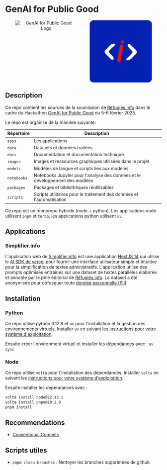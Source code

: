 # GenAI for Public Good

<div align="center" style="display: flex; justify-content: center; gap: 40px;">
  <img src="images/logo_hackathon.svg" alt="GenAI for Public Good Logo" width="200">
  <img src="images/logo_ri.svg" alt="Réfugiés.info Logo" width="200">
</div>


## Description

Ce repo contient les sources de la soumission de [Réfugiés.info](https://refugies.info/fr) dans le cadre du Hackathon [GenAI for Public Good](https://alliance.numerique.gouv.fr/hackathon/ai-action-summit/) du 5-6 février 2025.

Le repo est organisé de la manière suivante:

| Répertoire        | Description                                                    |
|---------------|----------------------------------------------------------------|
| `apps`        | Les applications                     |
| `data`        | Datasets et données traitées                                    |
| `docs`        | Documentation et documentation technique                       |
| `images`      | Images et ressources graphiques utilisées dans le projet         |
| `models`      | Modèles de langue et scripts liés aux modèles   |
| `notebooks`   |  Notebooks Jupyter pour l'analyse des données et le développement des modèles      |
| `packages`    | Packages et bibliothèques réutilisables                         |
| `scripts`     | Scripts utilitaires pour le traitement des données et l'automatisation

Ce repo est un monorepo hybride (node + python).  Les applications node utilisent `pnpm` et `turbo`, les applications python utilisent `uv`.

## Applications

### Simplifier.info

L'application web de [Simplifier.info](https://simplifier.info) est une application [NextJS 14](https://nextjs.org/) qui utilise le [AI SDK de vercel](https://sdk.vercel.ai/) pour fournir une interface utilisateur simple et intuitive pour la simplification de textes administratifs.  L'application utilise des prompts optimisés entrainés sur une dataset de textes parallèles élaborée et annotée par le pôle éditorial de [Réfugiés.info](https://refugies.info).  La dataset a été anonymisée pour obfusquer toute [donnée personnelle (PII)](https://fr.wikipedia.org/wiki/Donn%C3%A9es_personnelles)

## Installation

### Python

Ce répo utilise python 3.12.8 et `uv` pour l'installation et la gestion des environnements virtuels.  Installer `uv` en suivant les [instructions pour
votre système d'exploitation](https://docs.astral.sh/uv/getting-started/installation/).

Ensuite créer l'environment virtuel et installer les dépendances avec : `uv sync`

### Node

Ce repo utilise `volta` pour l'installation des dépendances.  Installer `volta` en suivant les [instructions pour
votre système d'exploitation](https://docs.volta.sh/guide/getting-started).

Ensuite installer les dépendances avec :

```
volta install node@22.13.1
volta install pnpm@10.2.0
pnpm install
```

## Recommendations

- [Conventional Commits](https://www.conventionalcommits.org/en/v1.0.0/)

## Scripts utiles

- `pnpm clean:branches` : Nettoyer les branches supprimées de github